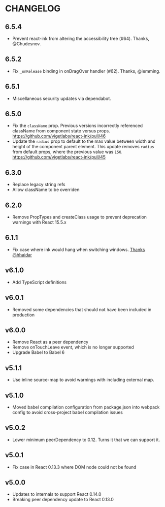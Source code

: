 # CHANGELOG

## 6.5.4

- Prevent react-ink from altering the accessibility tree (#64). Thanks, @Chudesnov.

## 6.5.2

- Fix `_onRelease` binding in onDragOver handler (#62). Thanks, @lemming.

## 6.5.1

- Miscellaneous security updates via dependabot.

## 6.5.0

- Fix the `className` prop. Previous versions incorrectly referenced className from component state versus props. https://github.com/vigetlabs/react-ink/pull/46
- Update the `radius` prop to default to the max value between width and height of the component parent element. This update removes `radius` from default props, where the previous value was `150`. https://github.com/vigetlabs/react-ink/pull/45

## 6.3.0

- Replace legacy string refs
- Allow className to be overriden

## 6.2.0

- Remove PropTypes and createClass usage to prevent deprecation
  warnings with React 15.5.x

## 6.1.1

- Fix case where ink would hang when switching windows. [Thanks @hhaidar](https://github.com/vigetlabs/react-ink/pull/30)

## v6.1.0

- Add TypeScript definitions

## v6.0.1

- Removed some dependencies that should not have been included in production

## v6.0.0

- Remove React as a peer dependency
- Remove onTouchLeave event, which is no longer supported
- Upgrade Babel to Babel 6

## v5.1.1

- Use inline source-map to avoid warnings with including external map.

## v5.1.0

- Moved babel compilation configuration from package.json into webpack
  config to avoid cross-project babel compilation issues

## v5.0.2

- Lower minimum peerDependency to 0.12. Turns it that we can support
  it.

## v5.0.1

- Fix case in React 0.13.3 where DOM node could not be found

## v5.0.0

- Updates to internals to support React 0.14.0
- Breaking peer dependency update to React 0.13.0
